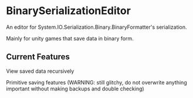 # BinarySerializationEditor
 An editor for System.IO.Serialization.Binary.BinaryFormatter's serialization.
 
 Mainly for unity games that save data in binary form.


## Current Features
View saved data recursively

Primitive saving features (WARNING: still glitchy, do not overwrite anything important without making backups and double checking)
